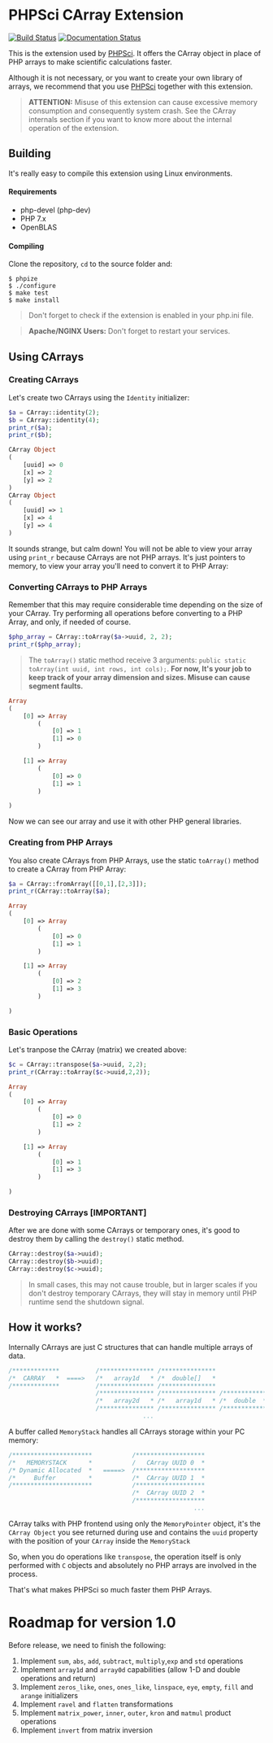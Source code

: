 # PHPSci CArray Extension
[![Build Status](https://travis-ci.org/phpsci/phpsci-ext.svg?branch=master)](https://travis-ci.org/phpsci/phpsci-ext)
[![Documentation Status](https://readthedocs.org/projects/php-learn/badge/?version=latest)](http://php-learn.readthedocs.io/en/latest/?badge=latest)

This is the extension used by [PHPSci](https://www.github.com/phpsci/phpsci). 
It offers the CArray object in place of PHP arrays to make scientific calculations faster.


Although it is not necessary, or you want to create your own library of arrays, we recommend that you use
[PHPSci](https://www.github.com/phpsci/phpsci) together with this extension.

> **ATTENTION:** Misuse of this extension can cause excessive memory consumption and consequently system crash. See the CArray internals section if you want to know more about the internal operation of the extension.

## Building

It's really easy to compile this extension using Linux environments.

#### Requirements

- php-devel (php-dev)
- PHP 7.x
- OpenBLAS

#### Compiling

Clone the repository, `cd` to the source folder and:
```commandline
$ phpize
$ ./configure
$ make test
$ make install
```
> Don't forget to check if the extension is enabled in your php.ini file.

> **Apache/NGINX Users:** Don't forget to restart your services.

## Using CArrays

### Creating CArrays

Let's create two CArrays using the `Identity` initializer:

```php
$a = CArray::identity(2);
$b = CArray::identity(4);
print_r($a);
print_r($b);
```
```php
CArray Object
(
    [uuid] => 0
    [x] => 2
    [y] => 2
)
CArray Object
(
    [uuid] => 1
    [x] => 4
    [y] => 4
)
```
It sounds strange, but calm down! You will not be able to view your array using
`print_r` because CArrays are not PHP arrays. It's just pointers to memory, to view 
your array you'll need to convert it to PHP Array:

### Converting CArrays to PHP Arrays

Remember that this may require considerable time depending on the size of your CArray. Try performing all operations 
before converting to a PHP Array, and only, if needed of course.

```php
$php_array = CArray::toArray($a->uuid, 2, 2);
print_r($php_array);
```
> The `toArray()` static method receive 3 arguments: `public static toArray(int uuid, int rows, int cols);`. **For now, It's your
job to keep track of your array dimension and sizes. Misuse can cause segment faults.**

```php
Array
(
    [0] => Array
        (
            [0] => 1
            [1] => 0
        )

    [1] => Array
        (
            [0] => 0
            [1] => 1
        )

)
```
Now we can see our array and use it with other PHP general libraries.

### Creating from PHP Arrays

You also create CArrays from PHP Arrays, use the static `toArray()` method
to create a CArray from PHP Array:

```php
$a = CArray::fromArray([[0,1],[2,3]]);
print_r(CArray::toArray($a);
```
```php
Array
(
    [0] => Array
        (
            [0] => 0
            [1] => 1
        )

    [1] => Array
        (
            [0] => 2
            [1] => 3
        )

)
```

### Basic Operations

Let's tranpose the CArray (matrix) we created above:

```php
$c = CArray::transpose($a->uuid, 2,2);
print_r(CArray::toArray($c->uuid,2,2));
```
```php
Array
(
    [0] => Array
        (
            [0] => 0
            [1] => 2
        )

    [1] => Array
        (
            [0] => 1
            [1] => 3
        )

)
```
### Destroying CArrays [IMPORTANT]
After we are done with some CArrays or temporary ones, it's good to
destroy them by calling the `destroy()` static method.

```php
CArray::destroy($a->uuid);
CArray::destroy($b->uuid);
CArray::destroy($c->uuid);
```

> In small cases, this may not cause trouble, but in larger scales if you
don't destroy temporary CArrays, they will stay in memory until PHP runtime 
send the shutdown signal.

## How it works?
Internally CArrays are just C structures that can handle multiple arrays of
data.

```C                    
/*************          /*************** /***************
/*  CARRAY   *  ====>   /*   array1d   * /*  double[]   *
/*************          /*************** /***************
                        /*************** /*************** /************
                        /*   array2d   * /*   array1d   * /*  double  *
                        /*************** /*************** /************
                                     ...      
```
A buffer called `MemoryStack` handles all CArrays storage within your PC memory:
```php
/**********************           /*******************
/*   MEMORYSTACK      *           /   CArray UUID 0  *
/* Dynamic Allocated  *   =====>  /*******************
/*     Buffer         *           /*  CArray UUID 1  *
/**********************           /*******************
                                  /*  CArray UUID 2  *
                                  /*******************
                                                   ...
```
CArray talks with PHP frontend using only the `MemoryPointer` object, it's the
`CArray Object` you see returned during use and contains the `uuid` property with
the position of your `CArray` inside the `MemoryStack`

So, when you do operations like `transpose`, the operation itself is only performed
with `C` objects and absolutely no PHP arrays are involved in the process.

That's what makes PHPSci so much faster them PHP Arrays.


# Roadmap for version 1.0
Before release, we need to finish the following:

1. Implement `sum`, `abs`, `add`, `subtract`, `multiply`,`exp` and `std` operations
3. Implement `array1d` and `array0d` capabilities (allow 1-D and double operations and return)
4. Implement `zeros_like`, `ones`, `ones_like`, `linspace`, `eye`, `empty`, `fill` and `arange` initializers
5. Implement `ravel` and `flatten` transformations
6. Implement `matrix_power`, `inner`, `outer`, `kron` and `matmul` product operations
7. Implement `invert` from matrix inversion
